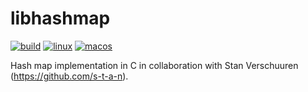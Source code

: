 # libhashmap
[![build](https://github.com/harou24/libhashmap/workflows/Unittests/badge.svg)](https://github.com/harou24/libhashmap/actions?workflow=Unittests)
[![linux](https://github.com/harou24/libhashmap/workflows/Linux/badge.svg)](https://github.com/harou24/libhashmap/actions?workflow=Linux)
[![macos](https://github.com/harou24/libhashmap/workflows/MacOS/badge.svg)](https://github.com/harou24/libhashmap/actions?workflow=MacOS)

Hash map implementation in C in collaboration with Stan Verschuuren (https://github.com/s-t-a-n).

